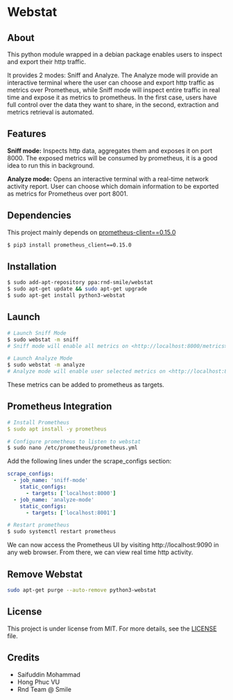 # Webstat

## About ##

This python module wrapped in a debian package enables users to inspect and export their http traffic. 

It provides 2 modes: Sniff and Analyze. The Analyze mode will provide an interactive terminal where the user can choose and export http traffic as metrics over Prometheus, while Sniff mode will inspect entire traffic in real time and expose it as metrics to prometheus. In the first case, users have full control over the data they want to share, in the second, extraction and metrics retrieval is automated.

## Features ##

**Sniff mode:**
Inspects http data, aggregates them and exposes it on port 8000. The exposed metrics will be consumed by prometheus, it is a good idea to run this in background.

**Analyze mode:**
Opens an interactive terminal with a real-time network activity report. User can choose which domain information to be exported as metrics for Prometheus over port 8001.

## Dependencies ##

This project mainly depends on [prometheus-client==0.15.0](https://pypi.org/project/prometheus/) 

```bash
$ pip3 install prometheus_client==0.15.0 
```

## Installation ##

```bash
$ sudo add-apt-repository ppa:rnd-smile/webstat
$ sudo apt-get update && sudo apt-get upgrade
$ sudo apt-get install python3-webstat
```

## Launch ##

```bash
# Launch Sniff Mode
$ sudo webstat -m sniff
# Sniff mode will enable all metrics on <http://localhost:8000/metrics>

# Launch Analyze Mode 
$ sudo webstat -m analyze
# Analyze mode will enable user selected metrics on <http://localhost:8001/metrics>
```

These metrics can be added to prometheus as targets.

## Prometheus Integration ##

```yaml
# Install Prometheus
$ sudo apt install -y prometheus
```

```bash
# Configure prometheus to listen to webstat
$ sudo nano /etc/prometheus/prometheus.yml
```

Add the following lines under the scrape_configs section:
```yaml
scrape_configs:
  - job_name: 'sniff-mode'
    static_configs:
      - targets: ['localhost:8000']
  - job_name: 'analyze-mode'
    static_configs:
      - targets: ['localhost:8001']
```

```bash
# Restart prometheus
$ sudo systemctl restart prometheus
```

We can now access the Prometheus UI by visiting http://localhost:9090 in any web browser. From there, we can view real time http activity.

## Remove Webstat ##

```bash
sudo apt-get purge --auto-remove python3-webstat
```
## License ##

This project is under license from MIT. For more details, see the [LICENSE](LICENSE.md) file.

## Credits

- Saifuddin Mohammad
- Hong Phuc VU
- Rnd Team @ Smile
